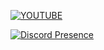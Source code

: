 [![YOUTUBE](https://img.youtube.com/vi/TUVcZfQe-Kw/0.jpg)](https://youtu.be/TUVcZfQe-Kw)

[![Discord Presence](https://lanyard.cnrad.dev/api/364437278728388611)](https://discord.com/users/364437278728388611)
